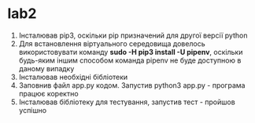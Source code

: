 # lab2

1. Інсталював pip3, оскільки pip призначений для другої версії python
1. Для встановлення віртуального середовища довелось використовувати команду **sudo -H pip3 install -U pipenv**, оскільки будь-яким іншим способом команда pipenv не буде доступною в даному випадку
1. Інсталював необхідні бібліотеки
1. Заповнив файл app.py кодом. Запустив python3 app.py - програма працює коректно
1. Інсталював бібліотеку для тестування, запустив тест - пройшов успішно
